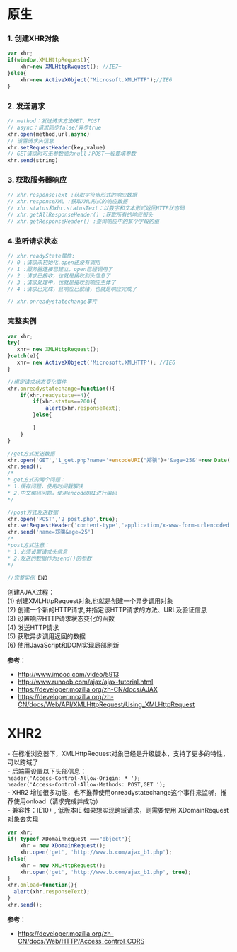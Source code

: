 # 原生
### 1. 创建XHR对象
```js
var xhr;
if(window.XMLHttpRequest){
    xhr=new XMLHttpRwquest(); //IE7+
}else{
    xhr=new ActiveXObject("Microsoft.XMLHTTP");//IE6
}
```
### 2. 发送请求
```js
// method：发送请求方法GET、POST
// async：请求同步false/异步true
xhr.open(method,url,async)
// 设置请求头信息
xhr.setRequestHeader(key,value)
// GET请求时可无参数或为null；POST一般要填参数
xhr.send(string)
```

### 3. 获取服务器响应
```js
// xhr.responseText :获取字符串形式的响应数据
// xhr.responseXML :获取XML形式的响应数据
// xhr.status和xhr.statusText：以数字和文本形式返回HTTP状态码
// xhr.getAllResponseHeader() :获取所有的响应报头
// xhr.getResponseHeader() :查询响应中的某个字段的值
```
### 4.监听请求状态
```js
// xhr.readyState属性:
// 0 :请求未初始化,open还没有调用
// 1 :服务器连接已建立，open已经调用了
// 2 :请求已接收，也就是接收到头信息了
// 3 :请求处理中，也就是接收到响应主体了
// 4 :请求已完成，且响应已就绪，也就是响应完成了

// xhr.onreadystatechange事件
```
### 完整实例
```js
var xhr;
try{
   xhr= new XMLHttpRequest();
}catch(e){
   xhr= new ActiveXObject('Microsoft.XMLHTTP'); //IE6
}

//绑定请求状态变化事件
xhr.onreadystatechange=function(){
    if(xhr.readystate==4){
        if(xhr.status==200){
            alert(xhr.responseText);
        }else{

        }
    }
}

//get方式发送数据
xhr.open('GET','1_get.php?name='+encodeURI("郑骥")+'&age=25&'+new Date().getTime(),true);
xhr.send();
/*
* get方式的两个问题：
* 1.缓存问题，使用时间戳解决
* 2.中文编码问题，使用encodeURI进行编码
*/

//post方式发送数据
xhr.open('POST','2_post.php',true);
xhr.setRequestHeader('content-type','application/x-www-form-urlencoded'); //申明发送数据类型
xhr.send('name=郑骥&age=25')
/*
*post方式注意：
* 1.必须设置请求头信息
* 2.发送的数据作为send()的参数
*/

//完整实例 END
```
创建AJAX过程：  
(1) 创建XMLHttpRequest对象,也就是创建一个异步调用对象      
(2) 创建一个新的HTTP请求,并指定该HTTP请求的方法、URL及验证信息      
(3) 设置响应HTTP请求状态变化的函数  
(4) 发送HTTP请求  
(5) 获取异步调用返回的数据     
(6) 使用JavaScript和DOM实现局部刷新   

**参考**：
- http://www.imooc.com/video/5913   
- http://www.runoob.com/ajax/ajax-tutorial.html   
- https://developer.mozilla.org/zh-CN/docs/AJAX
- https://developer.mozilla.org/zh-CN/docs/Web/API/XMLHttpRequest/Using_XMLHttpRequest  
# XHR2
\-  在标准浏览器下，XMLHttpRequest对象已经是升级版本，支持了更多的特性，可以跨域了  
\-  后端需设置以下头部信息：  
`header('Access-Control-Allow-Origin: * ');`  
`header('Access-Control-Allow-Methods: POST,GET '); `  
\-  XHR2 增加很多功能，也不推荐使用onreadystatechange这个事件来监听，推荐使用onload（请求完成并成功）  
\-  兼容性：IE10+ , 低版本IE 如果想实现跨域请求，则需要使用 XDomainRequest 对象去实现

```js
var xhr;
if( typeof XDomainRequest ==="object"){
    xhr = new XDomainRequest();
    xhr.open('get', 'http://www.b.com/ajax_b1.php');
}else{
    xhr = new XMLHttpRequest();
    xhr.open('get', 'http://www.b.com/ajax_b1.php', true);
}
xhr.onload=function(){
  alert(xhr.responseText);
}
xhr.send();
```
**参考**：
- https://developer.mozilla.org/zh-CN/docs/Web/HTTP/Access_control_CORS
